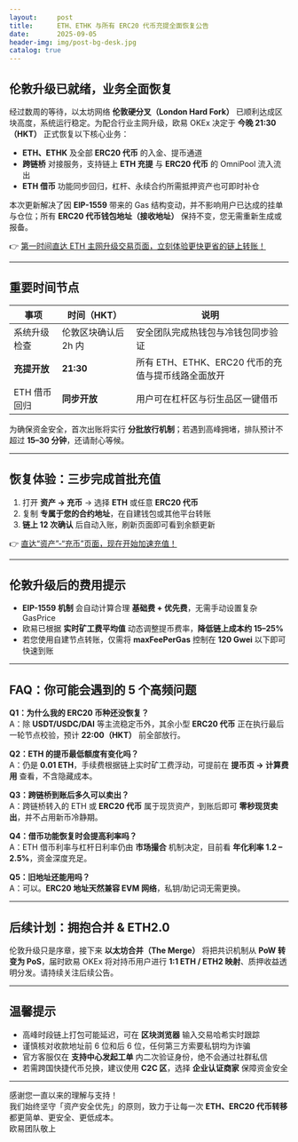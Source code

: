 ```yaml
---
layout:     post
title:      ETH、ETHK 与所有 ERC20 代币充提全面恢复公告
date:       2025-09-05
header-img: img/post-bg-desk.jpg
catalog: true
---
```


## 伦敦升级已就绪，业务全面恢复

经过数周的等待，以太坊网络 **伦敦硬分叉（London Hard Fork）** 已顺利达成区块高度，系统运行稳定。为配合行业主网升级，欧易 OKEx 决定于 **今晚 21:30（HKT）** 正式恢复以下核心业务：

- **ETH、ETHK** 及全部 **ERC20 代币** 的入金、提币通道  
- **跨链桥** 对接服务，支持链上 **ETH 充提** 与 **ERC20 代币** 的 OmniPool 流入流出  
- **ETH 借币** 功能同步回归，杠杆、永续合约所需抵押资产也可即时补仓  

本次更新解决了因 **EIP-1559** 带来的 Gas 结构变动，并不影响用户已达成的挂单与仓位；所有 **ERC20 代币钱包地址（接收地址）** 保持不变，您无需重新生成或报备。  

👉 [第一时间直达 ETH 主网升级交易页面，立刻体验更快更省的链上转账！](https://okxdog.com/)

---

## 重要时间节点

| 事项 | 时间（HKT） | 说明 |
|------|-------------|------|
| 系统升级检查 | 伦敦区块确认后 2h 内 | 安全团队完成热钱包与冷钱包同步验证 |
| **充提开放** | **21:30** | 所有 ETH、ETHK、ERC20 代币的充值与提币线路全面放开 |
| ETH 借币回归 | **同步开放** | 用户可在杠杆区与衍生品区一键借币 |

为确保资金安全，首次出账将实行 **分批放行机制**；若遇到高峰拥堵，排队预计不超过 **15–30 分钟**，还请耐心等候。  

---

## 恢复体验：三步完成首批充值

1. 打开 **资产 → 充币** → 选择 **ETH** 或任意 **ERC20 代币**  
2. 复制 **专属于您的合约地址**，在自建钱包或其他平台转账  
3. **链上 12 次确认** 后自动入账，刷新页面即可看到余额更新  

👉 [直达“资产”-“充币”页面，现在开始加速充值！](https://okxdog.com/)

---

## 伦敦升级后的费用提示

- **EIP-1559 机制** 会自动计算合理 **基础费 + 优先费**，无需手动设置复杂 GasPrice  
- 欧易已根据 **实时矿工费平均值** 动态调整提币费率，**降低链上成本约 15–25%**  
- 若您使用自建节点转账，仅需将 **maxFeePerGas** 控制在 **120 Gwei** 以下即可快速到账  

---

## FAQ：你可能会遇到的 5 个高频问题

**Q1：为什么我的 ERC20 币种还没恢复？**  
A：除 **USDT/USDC/DAI** 等主流稳定币外，其余小型 **ERC20 代币** 正在执行最后一轮节点校验，预计 **22:00（HKT）** 前全部放行。

**Q2：ETH 的提币最低额度有变化吗？**  
A：仍是 **0.01 ETH**，手续费根据链上实时矿工费浮动，可提前在 **提币页 → 计算费用** 查看，不含隐藏成本。

**Q3：跨链桥到账后多久可以卖出？**  
A：跨链桥转入的 ETH 或 **ERC20 代币** 属于现货资产，到账后即可 **零秒现货卖出**，并不占用新币冷静期。

**Q4：借币功能恢复时会提高利率吗？**  
A：ETH 借币利率与杠杆日利率仍由 **市场撮合** 机制决定，目前看 **年化利率 1.2 – 2.5%**，资金深度充足。

**Q5：旧地址还能用吗？**  
A：可以。**ERC20 地址天然兼容 EVM 网络**，私钥/助记词无需更换。

---

## 后续计划：拥抱合并 & ETH2.0

伦敦升级只是序章，接下来 **以太坊合并（The Merge）** 将把共识机制从 **PoW 转变为 PoS**，届时欧易 OKEx 将对持币用户进行 **1:1 ETH / ETH2 映射**、质押收益透明分发。请持续关注后续公告。

---

## 温馨提示

- 高峰时段链上打包可能延迟，可在 **区块浏览器** 输入交易哈希实时跟踪  
- 谨慎核对收款地址前 6 位和后 6 位，任何第三方索要私钥均为诈骗  
- 官方客服仅在 **支持中心发起工单** 内二次验证身份，绝不会通过社群私信  
- 若需跨国快捷代币兑换，建议使用 **C2C 区**，选择 **企业认证商家** 保障资金安全  

---

感谢您一直以来的理解与支持！  
我们始终坚守「资产安全优先」的原则，致力于让每一次 **ETH、ERC20 代币转移** 都更简单、更安全、更低成本。  
欧易团队敬上
